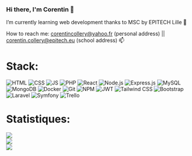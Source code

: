 ### Hi there, I'm Corentin 👋

I’m currently learning web development thanks to MSC by EPITECH Lille
🌱

How to reach me: corentincollery@yahoo.fr (personal address) || corentin.collery@epitech.eu (school address)
📫

<!--
**ColleryCorentin/ColleryCorentin** is a ✨ _special_ ✨ repository because its `README.md` (this file) appears on your GitHub profile.

Here are some ideas to get you started:

- 🔭 I’m currently working on ...
- 🌱 I’m currently learning ...
- 👯 I’m looking to collaborate on ...
- 🤔 I’m looking for help with ...
- 💬 Ask me about ...
- 📫 How to reach me: ...
- 😄 Pronouns: ...
- ⚡ Fun fact: ...
-->


# Stack:
![HTML](https://img.shields.io/badge/HTML-%23E34F26?style=for-the-badge&logo=html5&logoColor=white)
![CSS](https://img.shields.io/badge/CSS-%231572B6?style=for-the-badge&logo=css3&logoColor=white)
![JS](https://img.shields.io/badge/JavaScript-%23F7DF1E?style=for-the-badge&logo=javascript&logoColor=black)
![PHP](https://img.shields.io/badge/PHP-%23777BB4?style=for-the-badge&logo=php&logoColor=white)
![React](https://img.shields.io/badge/React-%2361DAFB?style=for-the-badge&logo=react&logoColor=white)
![Node.js](https://img.shields.io/badge/Node.js-%23339933?style=for-the-badge&logo=node.js&logoColor=white)
![Express.js](https://img.shields.io/badge/Express.js-%23000000?style=for-the-badge&logo=express&logoColor=white)
![MySQL](https://img.shields.io/badge/MySQL-%234479A1?style=for-the-badge&logo=mysql&logoColor=white)
![MongoDB](https://img.shields.io/badge/MongoDB-%2347A248?style=for-the-badge&logo=mongodb&logoColor=white)
![Docker](https://img.shields.io/badge/Docker-%232496ED?style=for-the-badge&logo=docker&logoColor=white)
![Git](https://img.shields.io/badge/Git-%23F05032?style=for-the-badge&logo=git&logoColor=white)
![NPM](https://img.shields.io/badge/NPM-%23CB3837?style=for-the-badge&logo=npm&logoColor=white)
![JWT](https://img.shields.io/badge/JWT-%23000000?style=for-the-badge&logo=json-web-tokens&logoColor=white)
![Tailwind CSS](https://img.shields.io/badge/Tailwind%20CSS-%2338B2AC?style=for-the-badge&logo=tailwind-css&logoColor=white)
![Bootstrap](https://img.shields.io/badge/Bootstrap-%23563D7C?style=for-the-badge&logo=bootstrap&logoColor=white)
![Laravel](https://img.shields.io/badge/Laravel-%23FF2D20?style=for-the-badge&logo=laravel&logoColor=white)
![Symfony](https://img.shields.io/badge/Symfony-%23000000?style=for-the-badge&logo=symfony&logoColor=white)
![Trello](https://img.shields.io/badge/Trello-%230079BF?style=for-the-badge&logo=trello&logoColor=white)

# Statistiques:
![](https://github-readme-stats.vercel.app/api?username=ColleryCorentin&theme=dark&hide_border=false&include_all_commits=true&count_private=false)<br/>
![](https://github-readme-streak-stats.herokuapp.com/?user=ColleryCorentin&theme=dark&hide_border=false)<br/>
![](https://github-readme-stats.vercel.app/api/top-langs/?username=ColleryCorentin&theme=dark&hide_border=false&include_all_commits=true&count_private=true&layout=compact)

